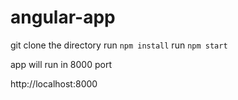 # angular-app
git clone the directory
run `npm install`
run `npm start`

app will run in 8000 port

http://localhost:8000